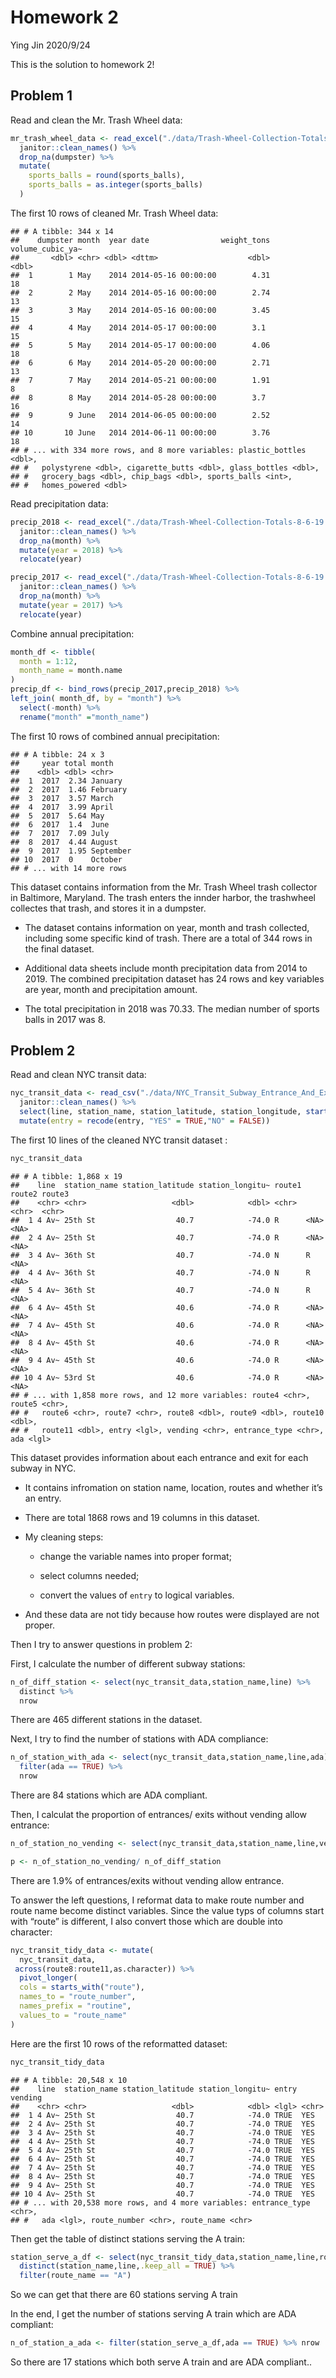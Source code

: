 Homework 2
================
Ying Jin
2020/9/24

This is the solution to homework 2\!

## Problem 1

Read and clean the Mr. Trash Wheel data:

``` r
mr_trash_wheel_data <- read_excel("./data/Trash-Wheel-Collection-Totals-8-6-19.xlsx",sheet = "Mr. Trash Wheel",skip = 1,range = cell_cols("A:N")) %>% 
  janitor::clean_names() %>% 
  drop_na(dumpster) %>% 
  mutate(
    sports_balls = round(sports_balls),
    sports_balls = as.integer(sports_balls)
  )
```

The first 10 rows of cleaned Mr. Trash Wheel data:

    ## # A tibble: 344 x 14
    ##    dumpster month  year date                weight_tons volume_cubic_ya~
    ##       <dbl> <chr> <dbl> <dttm>                    <dbl>            <dbl>
    ##  1        1 May    2014 2014-05-16 00:00:00        4.31               18
    ##  2        2 May    2014 2014-05-16 00:00:00        2.74               13
    ##  3        3 May    2014 2014-05-16 00:00:00        3.45               15
    ##  4        4 May    2014 2014-05-17 00:00:00        3.1                15
    ##  5        5 May    2014 2014-05-17 00:00:00        4.06               18
    ##  6        6 May    2014 2014-05-20 00:00:00        2.71               13
    ##  7        7 May    2014 2014-05-21 00:00:00        1.91                8
    ##  8        8 May    2014 2014-05-28 00:00:00        3.7                16
    ##  9        9 June   2014 2014-06-05 00:00:00        2.52               14
    ## 10       10 June   2014 2014-06-11 00:00:00        3.76               18
    ## # ... with 334 more rows, and 8 more variables: plastic_bottles <dbl>,
    ## #   polystyrene <dbl>, cigarette_butts <dbl>, glass_bottles <dbl>,
    ## #   grocery_bags <dbl>, chip_bags <dbl>, sports_balls <int>,
    ## #   homes_powered <dbl>

Read precipitation data:

``` r
precip_2018 <- read_excel("./data/Trash-Wheel-Collection-Totals-8-6-19.xlsx",sheet = "2018 Precipitation",skip = 1) %>% 
  janitor::clean_names() %>% 
  drop_na(month) %>% 
  mutate(year = 2018) %>% 
  relocate(year)

precip_2017 <- read_excel("./data/Trash-Wheel-Collection-Totals-8-6-19.xlsx",sheet = "2017 Precipitation",skip = 1) %>% 
  janitor::clean_names() %>% 
  drop_na(month) %>% 
  mutate(year = 2017) %>% 
  relocate(year)
```

Combine annual precipitation:

``` r
month_df <- tibble(
  month = 1:12,
  month_name = month.name
)
precip_df <- bind_rows(precip_2017,precip_2018) %>% 
left_join( month_df, by = "month") %>% 
  select(-month) %>% 
  rename("month" ="month_name")
```

The first 10 rows of combined annual precipitation:

    ## # A tibble: 24 x 3
    ##     year total month    
    ##    <dbl> <dbl> <chr>    
    ##  1  2017  2.34 January  
    ##  2  2017  1.46 February 
    ##  3  2017  3.57 March    
    ##  4  2017  3.99 April    
    ##  5  2017  5.64 May      
    ##  6  2017  1.4  June     
    ##  7  2017  7.09 July     
    ##  8  2017  4.44 August   
    ##  9  2017  1.95 September
    ## 10  2017  0    October  
    ## # ... with 14 more rows

This dataset contains information from the Mr. Trash Wheel trash
collector in Baltimore, Maryland. The trash enters the innder harbor,
the trashwheel collectes that trash, and stores it in a dumpster.

  - The dataset contains information on year, month and trash collected,
    including some specific kind of trash. There are a total of 344 rows
    in the final dataset.

  - Additional data sheets include month precipitation data from 2014 to
    2019. The combined precipitation dataset has 24 rows and key
    variables are year, month and precipitation amount.

  - The total precipitation in 2018 was 70.33. The median number of
    sports balls in 2017 was 8.

## Problem 2

Read and clean NYC transit data:

``` r
nyc_transit_data <- read_csv("./data/NYC_Transit_Subway_Entrance_And_Exit_Data.csv") %>% 
  janitor::clean_names() %>% 
  select(line, station_name, station_latitude, station_longitude, starts_with("route"), entry, vending, entrance_type, ada) %>% 
  mutate(entry = recode(entry, "YES" = TRUE,"NO" = FALSE))
```

The first 10 lines of the cleaned NYC transit dataset :

``` r
nyc_transit_data
```

    ## # A tibble: 1,868 x 19
    ##    line  station_name station_latitude station_longitu~ route1 route2 route3
    ##    <chr> <chr>                   <dbl>            <dbl> <chr>  <chr>  <chr> 
    ##  1 4 Av~ 25th St                  40.7            -74.0 R      <NA>   <NA>  
    ##  2 4 Av~ 25th St                  40.7            -74.0 R      <NA>   <NA>  
    ##  3 4 Av~ 36th St                  40.7            -74.0 N      R      <NA>  
    ##  4 4 Av~ 36th St                  40.7            -74.0 N      R      <NA>  
    ##  5 4 Av~ 36th St                  40.7            -74.0 N      R      <NA>  
    ##  6 4 Av~ 45th St                  40.6            -74.0 R      <NA>   <NA>  
    ##  7 4 Av~ 45th St                  40.6            -74.0 R      <NA>   <NA>  
    ##  8 4 Av~ 45th St                  40.6            -74.0 R      <NA>   <NA>  
    ##  9 4 Av~ 45th St                  40.6            -74.0 R      <NA>   <NA>  
    ## 10 4 Av~ 53rd St                  40.6            -74.0 R      <NA>   <NA>  
    ## # ... with 1,858 more rows, and 12 more variables: route4 <chr>, route5 <chr>,
    ## #   route6 <chr>, route7 <chr>, route8 <dbl>, route9 <dbl>, route10 <dbl>,
    ## #   route11 <dbl>, entry <lgl>, vending <chr>, entrance_type <chr>, ada <lgl>

This dataset provides information about each entrance and exit for each
subway in NYC.

  - It contains infromation on station name, location, routes and
    whether it’s an entry.

  - There are total 1868 rows and 19 columns in this dataset.

  - My cleaning steps:
    
      - change the variable names into proper format;
    
      - select columns needed;
    
      - convert the values of `entry` to logical variables.

  - And these data are not tidy because how routes were displayed are
    not proper.

Then I try to answer questions in problem 2:

First, I calculate the number of different subway stations:

``` r
n_of_diff_station <- select(nyc_transit_data,station_name,line) %>% 
  distinct %>% 
  nrow
```

There are 465 different stations in the dataset.

Next, I try to find the number of stations with ADA compliance:

``` r
n_of_station_with_ada <- select(nyc_transit_data,station_name,line,ada) %>% distinct(station_name,line,.keep_all = TRUE) %>% 
  filter(ada == TRUE) %>%
  nrow
```

There are 84 stations which are ADA compliant.

Then, I calculat the proportion of entrances/ exits without vending
allow entrance:

``` r
n_of_station_no_vending <- select(nyc_transit_data,station_name,line,vending) %>% distinct(station_name,line,.keep_all = TRUE) %>% filter(vending == "NO") %>% nrow

p <- n_of_station_no_vending/ n_of_diff_station
```

There are 1.9% of entrances/exits without vending allow entrance.

To answer the left questions, I reformat data to make route number and
route name become distinct variables. Since the value typs of columns
start with “route” is different, I also convert those which are double
into character:

``` r
nyc_transit_tidy_data <- mutate(
  nyc_transit_data,
 across(route8:route11,as.character)) %>% 
  pivot_longer(
  cols = starts_with("route"),
  names_to = "route_number",
  names_prefix = "routine",
  values_to = "route_name"
)
```

Here are the first 10 rows of the reformatted dataset:

``` r
nyc_transit_tidy_data
```

    ## # A tibble: 20,548 x 10
    ##    line  station_name station_latitude station_longitu~ entry vending
    ##    <chr> <chr>                   <dbl>            <dbl> <lgl> <chr>  
    ##  1 4 Av~ 25th St                  40.7            -74.0 TRUE  YES    
    ##  2 4 Av~ 25th St                  40.7            -74.0 TRUE  YES    
    ##  3 4 Av~ 25th St                  40.7            -74.0 TRUE  YES    
    ##  4 4 Av~ 25th St                  40.7            -74.0 TRUE  YES    
    ##  5 4 Av~ 25th St                  40.7            -74.0 TRUE  YES    
    ##  6 4 Av~ 25th St                  40.7            -74.0 TRUE  YES    
    ##  7 4 Av~ 25th St                  40.7            -74.0 TRUE  YES    
    ##  8 4 Av~ 25th St                  40.7            -74.0 TRUE  YES    
    ##  9 4 Av~ 25th St                  40.7            -74.0 TRUE  YES    
    ## 10 4 Av~ 25th St                  40.7            -74.0 TRUE  YES    
    ## # ... with 20,538 more rows, and 4 more variables: entrance_type <chr>,
    ## #   ada <lgl>, route_number <chr>, route_name <chr>

Then get the table of distinct stations serving the A train:

``` r
station_serve_a_df <- select(nyc_transit_tidy_data,station_name,line,route_name,ada) %>% 
  distinct(station_name,line,.keep_all = TRUE) %>% 
  filter(route_name == "A")
```

So we can get that there are 60 stations serving A train

In the end, I get the number of stations serving A train which are ADA
compliant:

``` r
n_of_station_a_ada <- filter(station_serve_a_df,ada == TRUE) %>% nrow
```

So there are 17 stations which both serve A train and are ADA
compliant..
